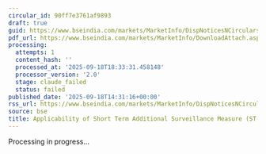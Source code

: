 ```yaml
---
circular_id: 90ff7e3761af9893
draft: true
guid: https://www.bseindia.com/markets/MarketInfo/DispNoticesNCirculars.aspx?Noticeid={84E5B0EB-A087-4434-B25B-DDDD08CAF0B4}&noticeno=20250918-52&dt=09/18/2025&icount=52&totcount=63&flag=0
pdf_url: https://www.bseindia.com/markets/MarketInfo/DownloadAttach.aspx?id=20250918-52&attachedId=c0ff2531-0f71-4a81-86a4-9752990fac92
processing:
  attempts: 1
  content_hash: ''
  processed_at: '2025-09-18T18:33:31.458148'
  processor_version: '2.0'
  stage: claude_failed
  status: failed
published_date: '2025-09-18T14:31:16+00:00'
rss_url: https://www.bseindia.com/markets/MarketInfo/DispNoticesNCirculars.aspx?Noticeid={84E5B0EB-A087-4434-B25B-DDDD08CAF0B4}&noticeno=20250918-52&dt=09/18/2025&icount=52&totcount=63&flag=0
source: bse
title: Applicability of Short Term Additional Surveillance Measure (ST-ASM)
---
```


Processing in progress...